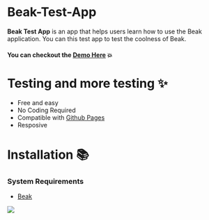 # Beak-Test-App
**Beak Test App** is an app that helps users learn how to use the Beak application. You can this test app to test the coolness of Beak.


#### You can checkout the [**Demo Here**](https://beakit.com/) :boom:


# Testing and more testing :sparkles:
* Free and easy
* No Coding Required
* Compatible with [Github Pages](https://pages.github.com/)
* Resposive


# Installation :books:
### System Requirements
* [Beak](https://beakit.com/)
<img src="https://t.bkit.co/w_669558fd1017f.gif" />
